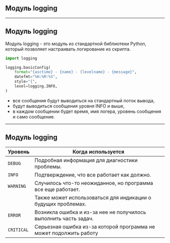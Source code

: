 ## Модуль logging

---
## Модуль logging
Модуль logging - это модуль из стандартной библиотеки Python, который позволяет настраивать логирование из скрипта.

```python
import logging

logging.basicConfig(
    format="{asctime} - {name} - {levelname} - {message}",
    datefmt="%H:%M:%S",
    style="{",
    level=logging.INFO,
)
```

* все сообщения будут выводиться на стандартный поток вывода,
* будут выводиться сообщения уровня INFO и выше,
* в каждом сообщении будет время, имя логера, уровень сообщения и само сообщение.


---
## Модуль logging


| Уровень      | Когда используется                                                  |
| ------------ | ----------- |
| ``DEBUG``    | Подробная информация для диагностики проблемы.                      |
| ``INFO``     | Подтверждение, что все работает как должно.                         |
| ``WARNING``  | Случилось что-то неожиданное, но программа все еще работает.        |
|              | Также может использоваться для индикации о будущих проблемах.       |
| ``ERROR``    | Возникла ошибка и из-за нее не получилось выполнить часть задач.    |
| ``CRITICAL`` | Серьезная ошибка из-за которой программа не может подолжить работу  |


